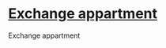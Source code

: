 # [Exchange appartment](https://anastasiiaKochurenkovaPM/exchange_appartment/ "Site on GitHub Pages")
Exchange appartment